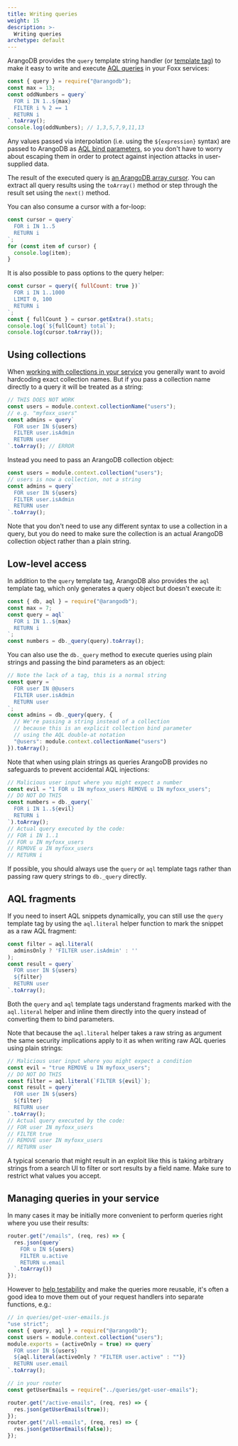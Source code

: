 ```yaml
---
title: Writing queries
weight: 15
description: >-
  Writing queries
archetype: default
---
```

ArangoDB provides the `query` template string handler
(or [template tag](https://developer.mozilla.org/en-US/docs/Web/JavaScript/Reference/Template_literals))
to make it easy to write and execute [AQL queries](../../../aql/_index.md)
in your Foxx services:

```js
const { query } = require("@arangodb");
const max = 13;
const oddNumbers = query`
  FOR i IN 1..${max}
  FILTER i % 2 == 1
  RETURN i
`.toArray();
console.log(oddNumbers); // 1,3,5,7,9,11,13
```

Any values passed via interpolation (i.e. using the `${expression}` syntax)
are passed to ArangoDB as
[AQL bind parameters](../../../aql/aql-fundamentals/bind-parameters.md),
so you don't have to worry about escaping them in order to protect against
injection attacks in user-supplied data.

The result of the executed query is
[an ArangoDB array cursor](../../../aql/how-to-invoke-aql/with-arangosh.md#cursors).
You can extract all query results using the `toArray()` method or
step through the result set using the `next()` method.

You can also consume a cursor with a for-loop:

```js
const cursor = query`
  FOR i IN 1..5
  RETURN i
`;
for (const item of cursor) {
  console.log(item);
}
```

It is also possible to pass options to the query helper:

```js
const cursor = query({ fullCount: true })`
  FOR i IN 1..1000
  LIMIT 0, 100
  RETURN i
`;
const { fullCount } = cursor.getExtra().stats;
console.log(`${fullCount} total`);
console.log(cursor.toArray());
```

## Using collections

When [working with collections in your service](working-with-collections.md) you generally
want to avoid hardcoding exact collection names. But if you pass a
collection name directly to a query it will be treated as a string:

```js
// THIS DOES NOT WORK
const users = module.context.collectionName("users");
// e.g. "myfoxx_users"
const admins = query`
  FOR user IN ${users}
  FILTER user.isAdmin
  RETURN user
`.toArray(); // ERROR
```

Instead you need to pass an ArangoDB collection object:

```js
const users = module.context.collection("users");
// users is now a collection, not a string
const admins = query`
  FOR user IN ${users}
  FILTER user.isAdmin
  RETURN user
`.toArray();
```

Note that you don't need to use any different syntax to use
a collection in a query, but you do need to make sure the collection is
an actual ArangoDB collection object rather than a plain string.

## Low-level access

In addition to the `query` template tag, ArangoDB also provides
the `aql` template tag, which only generates a query object
but doesn't execute it:

```js
const { db, aql } = require("@arangodb");
const max = 7;
const query = aql`
  FOR i IN 1..${max}
  RETURN i
`;
const numbers = db._query(query).toArray();
```

You can also use the `db._query` method to execute queries using
plain strings and passing the bind parameters as an object:

```js
// Note the lack of a tag, this is a normal string
const query = `
  FOR user IN @@users
  FILTER user.isAdmin
  RETURN user
`;
const admins = db._query(query, {
  // We're passing a string instead of a collection
  // because this is an explicit collection bind parameter
  // using the AQL double-at notation
  "@users": module.context.collectionName("users")
}).toArray();
```

Note that when using plain strings as queries ArangoDB provides
no safeguards to prevent accidental AQL injections:

```js
// Malicious user input where you might expect a number
const evil = "1 FOR u IN myfoxx_users REMOVE u IN myfoxx_users";
// DO NOT DO THIS
const numbers = db._query(`
  FOR i IN 1..${evil}
  RETURN i
`).toArray();
// Actual query executed by the code:
// FOR i IN 1..1
// FOR u IN myfoxx_users
// REMOVE u IN myfoxx_users
// RETURN i
```

If possible, you should always use the `query` or `aql` template tags
rather than passing raw query strings to `db._query` directly.

## AQL fragments

If you need to insert AQL snippets dynamically, you can still use
the `query` template tag by using the `aql.literal` helper function to
mark the snippet as a raw AQL fragment:

```js
const filter = aql.literal(
  adminsOnly ? 'FILTER user.isAdmin' : ''
);
const result = query`
  FOR user IN ${users}
  ${filter}
  RETURN user
`.toArray();
```

Both the `query` and `aql` template tags understand fragments marked
with the `aql.literal` helper and inline them directly into the query
instead of converting them to bind parameters.

Note that because the `aql.literal` helper takes a raw string as argument
the same security implications apply to it as when writing raw AQL queries
using plain strings:

```js
// Malicious user input where you might expect a condition
const evil = "true REMOVE u IN myfoxx_users";
// DO NOT DO THIS
const filter = aql.literal(`FILTER ${evil}`);
const result = query`
  FOR user IN ${users}
  ${filter}
  RETURN user
`.toArray();
// Actual query executed by the code:
// FOR user IN myfoxx_users
// FILTER true
// REMOVE user IN myfoxx_users
// RETURN user
```

A typical scenario that might result in an exploit like this is taking
arbitrary strings from a search UI to filter or sort results by a field name.
Make sure to restrict what values you accept.

## Managing queries in your service

In many cases it may be initially more convenient to perform queries
right where you use their results:

```js
router.get("/emails", (req, res) => {
  res.json(query`
    FOR u IN ${users}
    FILTER u.active
    RETURN u.email
  `.toArray())
});
```

However to [help testability](testing-foxx-services.md) and make the queries more reusable,
it's often a good idea to move them out of your request handlers
into separate functions, e.g.:

```js
// in queries/get-user-emails.js
"use strict";
const { query, aql } = require("@arangodb");
const users = module.context.collection("users");
module.exports = (activeOnly = true) => query`
  FOR user IN ${users}
  ${aql.literal(activeOnly ? "FILTER user.active" : "")}
  RETURN user.email
`.toArray();

// in your router
const getUserEmails = require("../queries/get-user-emails");

router.get("/active-emails", (req, res) => {
  res.json(getUserEmails(true));
});
router.get("/all-emails", (req, res) => {
  res.json(getUserEmails(false));
});
```
